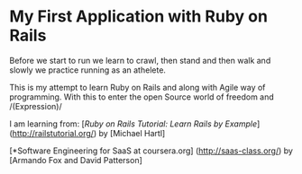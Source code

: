 # My First Application with Ruby on Rails 

Before we start to run we learn to crawl, then stand and then walk and slowly we practice running as an athelete.

This is my attempt to learn Ruby on Rails and along with Agile way of programming. With this to enter the open Source world of freedom and /\(Expression)/ 

I am learning from: 
[*Ruby on Rails Tutorial: Learn Rails by Example*] (http://railstutorial.org/)
by [Michael Hartl]

[*Software Engineering for SaaS at coursera.org] (http://saas-class.org/)
by [Armando Fox and David Patterson]
